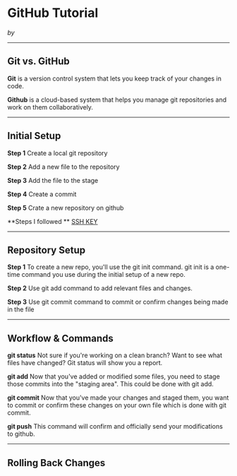 # GitHub Tutorial

_by <Youssef Elkhouly>_

---
## Git vs. GitHub
**Git** is a version control system that lets you keep track of your changes in code.

**Github** is a cloud-based system that helps you manage git repositories and work on them collaboratively.

---
## Initial Setup
**Step 1** Create a local git repository

**Step 2** Add a new file to the repository

**Step 3** Add the file to the stage

**Step 4** Create a commit

**Step 5** Crate a new repository on github

**Steps I followed ** [SSH KEY](https://github.com/hstatsep/ide50)

---
## Repository Setup
**Step 1** To create a new repo, you'll use the git init command. git init is a one-time command you use during the initial setup of a new repo.

**Step 2** Use git add command to add relevant files and changes.

**Step 3** Use git commit command to commit or confirm changes being made in the file

---
## Workflow & Commands

**git status** Not sure if you're working on a clean branch? Want to see what files have changed? Git status will show you a report.

**git add** Now that you've added or modified some files, you need to stage those commits into the "staging area". This could be done with git add.

**git commit** Now that you've made your changes and staged them, you want to commit or confirm these changes on your own file which is done with git commit.

**git push** This command will confirm and officially send your modifications to github.


---
## Rolling Back Changes

